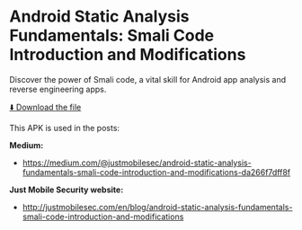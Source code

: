 # Android Static Analysis Fundamentals: Smali Code Introduction and Modifications

Discover the power of Smali code, a vital skill for Android app analysis and reverse engineering apps.

[⬇️ Download the file](https://github.com/justmobilesec/mobile-challenges/raw/main/Challenge-JMS-3/Challenge-JMS-3.apk)

This APK is used in the posts:

**Medium:**

- https://medium.com/@justmobilesec/android-static-analysis-fundamentals-smali-code-introduction-and-modifications-da266f7dff8f

**Just Mobile Security website:**

- http://justmobilesec.com/en/blog/android-static-analysis-fundamentals-smali-code-introduction-and-modifications